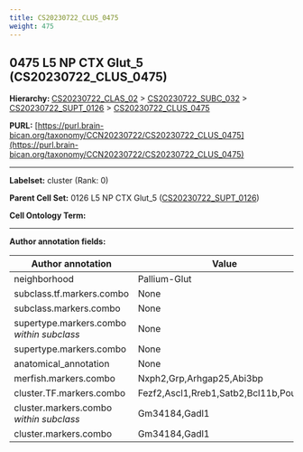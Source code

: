 ```yaml
---
title: CS20230722_CLUS_0475
weight: 475
---
```

## 0475 L5 NP CTX Glut_5 (CS20230722_CLUS_0475)
<b>Hierarchy: </b>
[CS20230722_CLAS_02](../CS20230722_CLAS_02) >
[CS20230722_SUBC_032](../CS20230722_SUBC_032) >
[CS20230722_SUPT_0126](../CS20230722_SUPT_0126) >
[CS20230722_CLUS_0475](../CS20230722_CLUS_0475)

**PURL:** [https://purl.brain-bican.org/taxonomy/CCN20230722/CS20230722_CLUS_0475](https://purl.brain-bican.org/taxonomy/CCN20230722/CS20230722_CLUS_0475)

---


**Labelset:** cluster (Rank: 0)

**Parent Cell Set:** 0126 L5 NP CTX Glut_5 ([CS20230722_SUPT_0126](../CS20230722_SUPT_0126))



**Cell Ontology Term:** 

[MARKER GENES.]: #


---

[TRANSFERRED ANNOTATIONS.]: #


[AUTHOR ANNOTATION FIELDS.]: #


**Author annotation fields:**

| Author annotation | Value |
|-------------------|-------|
|neighborhood|Pallium-Glut|
|subclass.tf.markers.combo|None|
|subclass.markers.combo|None|
|supertype.markers.combo _within subclass_|None|
|supertype.markers.combo|None|
|anatomical_annotation|None|
|merfish.markers.combo|Nxph2,Grp,Arhgap25,Abi3bp|
|cluster.TF.markers.combo|Fezf2,Ascl1,Rreb1,Satb2,Bcl11b,Pou3f3|
|cluster.markers.combo _within subclass_|Gm34184,Gadl1|
|cluster.markers.combo|Gm34184,Gadl1|
